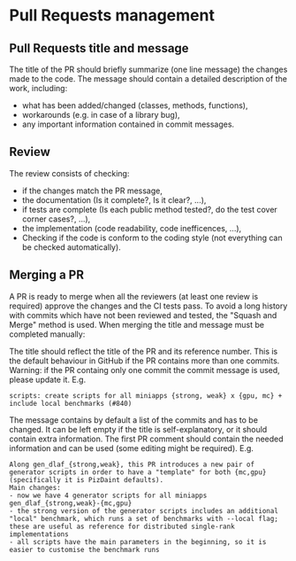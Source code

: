 # Pull Requests management

## Pull Requests title and message

The title of the PR should briefly summarize (one line message) the changes made to the code.
The message should contain a detailed description of the work, including:
- what has been added/changed (classes, methods, functions),
- workarounds (e.g. in case of a library bug),
- any important information contained in commit messages.

## Review

The review consists of checking:
- if the changes match the PR message,
- the documentation (Is it complete?, Is it clear?, ...),
- if tests are complete (Is each public method tested?, do the test cover corner cases?, ...),
- the implementation (code readability, code inefficences, ...),
- Checking if the code is conform to the coding style (not everything can be checked automatically).

## Merging a PR

A PR is ready to merge when all the reviewers (at least one review is required) approve the changes and the CI tests pass.
To avoid a long history with commits which have not been reviewed and tested, the "Squash and Merge" method is used.
When merging the title and message must be completed manually:

The title should reflect the title of the PR and its reference number.
This is the default behaviour in GitHub if the PR contains more than one commits. Warning: if the PR containg only one commit the commit message is used, please update it.
E.g.
```
scripts: create scripts for all miniapps {strong, weak} x {gpu, mc} + include local benchmarks (#840)
```

The message contains by default a list of the commits and has to be changed.
It can be left empty if the title is self-explanatory, or it should contain extra information. The first PR comment should contain the needed information and can be used (some editing might be required).
E.g.
```
Along gen_dlaf_{strong,weak}, this PR introduces a new pair of generator scripts in order to have a "template" for both {mc,gpu} (specifically it is PizDaint defaults).
Main changes:
- now we have 4 generator scripts for all miniapps gen_dlaf_{strong,weak}-{mc,gpu}
- the strong version of the generator scripts includes an additional "local" benchmark, which runs a set of benchmarks with --local flag; these are useful as reference for distributed single-rank implementations
- all scripts have the main parameters in the beginning, so it is easier to customise the benchmark runs
```

